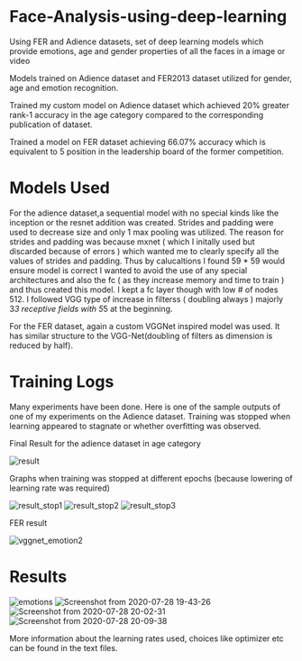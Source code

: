 # Face-Analysis-using-deep-learning
Using FER and Adience datasets, set of deep learning models which provide emotions, age and gender properties of all the faces in a image or video

Models trained on Adience dataset and FER2013 dataset utilized for gender, age and emotion recognition.

Trained my custom model on Adience dataset which achieved 20% greater rank-1 accuracy in the age category
compared to the corresponding publication of dataset.

Trained a model on FER dataset achieving 66.07% accuracy which is equivalent to 5 position in the leadership board
of the former competition.

# Models Used
For the adience dataset,a sequential model with no special kinds like the inception or the resnet addition was created.
Strides and padding were used to decrease size and only 1 max pooling was utilized. 
The reason for strides and padding was because mxnet ( which I initally used but discarded because of errors ) which wanted me to clearly specify all the values of strides and padding. Thus by calucaltions I found 59 * 59 would ensure model is correct
I wanted to avoid the use of any special architectures and also the fc ( as they increase memory and time to train ) and thus created this model.
I kept a fc layer though with low # of nodes 512.
I followed VGG type of increase in filterss ( doubling always ) majorly 3*3 receptive fields with 5*5 at the beginning.

For the FER dataset, again a custom VGGNet inspired model was used. It has similar structure to the VGG-Net(doubling of filters as dimension is reduced by half).

# Training Logs
Many experiments have been done. Here is one of the sample outputs of one of my experiments on the Adience dataset. Training was stopped when learning appeared to stagnate or whether overfitting was observed.

Final Result for the adience dataset in age category

![result](https://user-images.githubusercontent.com/56476887/94838572-6f2d1200-0433-11eb-847b-06f35ffc319b.png)

Graphs when training was stopped at different epochs (because lowering of learning rate was required)

![result_stop1](https://user-images.githubusercontent.com/56476887/94838578-705e3f00-0433-11eb-96a0-8bbc0339d2df.png)
![result_stop2](https://user-images.githubusercontent.com/56476887/94838582-705e3f00-0433-11eb-907b-934d82805f20.png)
![result_stop3](https://user-images.githubusercontent.com/56476887/94838584-70f6d580-0433-11eb-9f69-aed43e9fd65d.png)

FER result

![vggnet_emotion2](https://user-images.githubusercontent.com/56476887/94838587-718f6c00-0433-11eb-8da7-612f68647315.png)

# Results
![emotions](https://user-images.githubusercontent.com/56476887/94844068-49a40680-043b-11eb-8936-ab9d412072f5.gif)
![Screenshot from 2020-07-28 19-43-26](https://user-images.githubusercontent.com/56476887/94838203-dc8c7300-0432-11eb-9ec9-6d819b250cb9.png)
![Screenshot from 2020-07-28 20-02-31](https://user-images.githubusercontent.com/56476887/94838209-de563680-0432-11eb-9aa6-640e3d91780d.png)
![Screenshot from 2020-07-28 20-09-38](https://user-images.githubusercontent.com/56476887/94838211-deeecd00-0432-11eb-9029-0407af0025a9.png)


More information about the learning rates used, choices like optimizer etc can be found in the text files.
